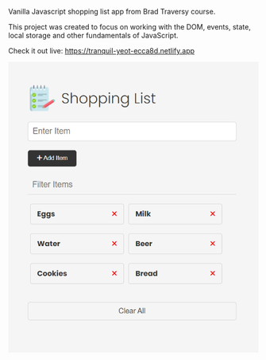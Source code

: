 Vanilla Javascript shopping list app from Brad Traversy course.

This project was created to focus on working with the DOM, events, state, local storage and other fundamentals of JavaScript.

Check it out live: https://tranquil-yeot-ecca8d.netlify.app

![Screen projektu](images/screen.png)
